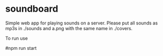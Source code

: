 # soundboard
Simple web app for playing sounds on a server. Please put all sounds as mp3s in ./sounds and a.png with the same name in ./covers.

To run use

#npm run start